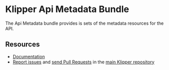 Klipper Api Metadata Bundle
===========================

The Api Metadata bundle provides is sets of the metadata resources for the API.

Resources
---------

- [Documentation](https://doc.klipper.dev/bundles/api-metadata-bundle)
- [Report issues](https://github.com/klipperdev/klipper/issues)
  and [send Pull Requests](https://github.com/klipperdev/klipper/pulls)
  in the [main Klipper repository](https://github.com/klipperdev/klipper)
